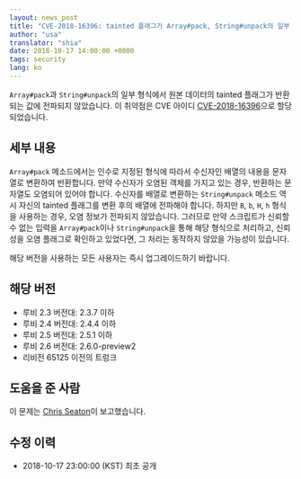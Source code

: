 ```yaml
---
layout: news_post
title: "CVE-2018-16396: tainted 플래그가 Array#pack, String#unpack의 일부 형식에서 전파되지 않는 취약점"
author: "usa"
translator: "shia"
date: 2018-10-17 14:00:00 +0000
tags: security
lang: ko
---
```


`Array#pack`과 `String#unpack`의 일부 형식에서 원본 데이터의 tainted 플래그가 반환되는 값에 전파되지 않았습니다.
이 취약점은 CVE 아이디 [CVE-2018-16396](http://cve.mitre.org/cgi-bin/cvename.cgi?name=CVE-2018-16396)으로 할당되었습니다.

## 세부 내용

`Array#pack` 메소드에서는 인수로 지정된 형식에 따라서 수신자인 배열의 내용을 문자열로 변환하여 반환합니다.
만약 수신자가 오염된 객체를 가지고 있는 경우, 반환하는 문자열도 오염되어 있어야 합니다.
수신자를 배열로 변환하는 `String#unpack` 메소드 역시 자신의 tainted 플래그를 변환 후의 배열에 전파해야 합니다.
하지만 `B`, `b`, `H`, `h` 형식을 사용하는 경우, 오염 정보가 전파되지 않았습니다.
그러므로 만약 스크립트가 신뢰할 수 없는 입력을 `Array#pack`이나 `String#unpack`을 통해 해당 형식으로 처리하고, 신뢰성을 오염 플래그로 확인하고 있었다면, 그 처리는 동작하지 않았을 가능성이 있습니다.

해당 버전을 사용하는 모든 사용자는 즉시 업그레이드하기 바랍니다.

## 해당 버전

* 루비 2.3 버전대: 2.3.7 이하
* 루비 2.4 버전대: 2.4.4 이하
* 루비 2.5 버전대: 2.5.1 이하
* 루비 2.6 버전대: 2.6.0-preview2
* 리비전 65125 이전의 트렁크

## 도움을 준 사람

이 문제는 [Chris Seaton](https://hackerone.com/chrisseaton)이 보고했습니다.

## 수정 이력

* 2018-10-17 23:00:00 (KST) 최초 공개
